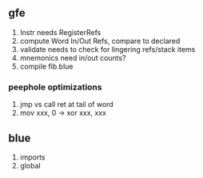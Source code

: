 ## gfe

1. Instr needs RegisterRefs
1. compute Word In/Out Refs, compare to declared
1. validate needs to check for lingering refs/stack items
1. mnemonics need in/out counts?
1. compile fib.blue

### peephole optimizations

1. jmp vs call ret at tail of word
1. mov xxx, 0 -> xor xxx, xxx

## blue

1. imports
1. global
